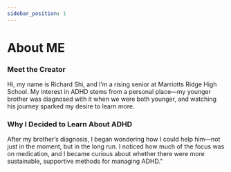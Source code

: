 ```yaml
---
sidebar_position: 1
---
```


# About ME

### Meet the Creator
Hi, my name is Richard Shi, and I’m a rising senior at Marriotts Ridge High School. My interest in ADHD stems from a personal place—my younger brother was diagnosed with it when we were both younger, and watching his journey sparked my desire to learn more.

### Why I Decided to Learn About ADHD
After my brother’s diagnosis, I began wondering how I could help him—not just in the moment, but in the long run. I noticed how much of the focus was on medication, and I became curious about whether there were more sustainable, supportive methods for managing ADHD."
